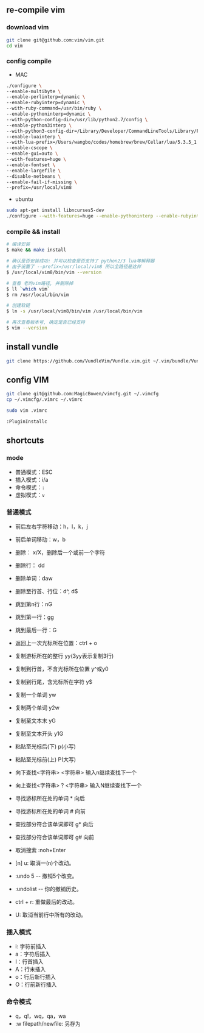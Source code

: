 ## re-compile vim

### download vim

```sh
git clone git@github.com:vim/vim.git
cd vim
```

### config compile

- MAC

```sh
./configure \           
--enable-multibyte \
--enable-perlinterp=dynamic \
--enable-rubyinterp=dynamic \
--with-ruby-command=/usr/bin/ruby \
--enable-pythoninterp=dynamic \
--with-python-config-dir=/usr/lib/python2.7/config \
--enable-python3interp \
--with-python3-config-dir=/Library/Developer/CommandLineTools/Library/Frameworks/Python3.framework/Versions/3.7/lib/python3.7/config-3.7m-darwin \
--enable-luainterp \
--with-lua-prefix=/Users/wangbo/codes/homebrew/brew/Cellar/lua/5.3.5_1 \
--enable-cscope \
--enable-gui=auto \
--with-features=huge \
--enable-fontset \
--enable-largefile \
--disable-netbeans \
--enable-fail-if-missing \
--prefix=/usr/local/vim8
```

- ubuntu

```sh
sudo apt-get install libncurses5-dev
./configure --with-features=huge --enable-pythoninterp --enable-rubyinterp --enable-luainterp --enable-perlinterp --with-python-config-dir=/usr/lib/python2.7/config/  --enable-cscope --prefix=/usr/local/vim8
```

### compile && install

```sh
# 编译安装
$ make && make install

# 确认是否安装成功: 并可以检查是否支持了 python2/3 lua等解释器
# 由于设置了 --prefix=/usr/local/vim8 所以全路径是这样
$ /usr/local/vim8/bin/vim --version

# 查看 老的vim路径, 并删除掉
$ ll `which vim`
$ rm /usr/local/bin/vim

# 创建软链
$ ln -s /usr/local/vim8/bin/vim /usr/local/bin/vim

# 再次查看版本号, 确定是否已经支持
$ vim --version
```

## install vundle

```sh
git clone https://github.com/VundleVim/Vundle.vim.git ~/.vim/bundle/Vundle.vim
```

## config VIM

```sh
git clone git@github.com:MagicBowen/vimcfg.git ~/.vimcfg
cp ~/.vimcfg/.vimrc ~/.vimrc

sudo vim .vimrc

:PluginInstallc
```

## shortcuts

### mode

- 普通模式：ESC
- 插入模式：i/a
- 命令模式：`:`
- 虚拟模式：`v`

### 普通模式

- 前后左右字符移动：h，l，k，j
- 前后单词移动：w，b

- 删除： x/X，删除后一个或前一个字符
- 删除行： dd
- 删除单词：daw
- 删除至行首、行位：d^, d$

- 跳到第n行：nG
- 跳到第一行：gg
- 跳到最后一行：G
- 返回上一次光标所在位置：ctrl + o

- 复制游标所在的整行	yy(3yy表示复制3行)
- 复制到行首，不含光标所在位置	y^或y0
- 复制到行尾，含光标所在字符	y$
- 复制一个单词	yw
- 复制两个单词	y2w
- 复制至文本末	yG
- 复制至文本开头	y1G
- 粘贴至光标后(下)	p(小写)
- 粘贴至光标前(上)	P(大写)

- 向下查找<字符串>	\<字符串>	输入n继续查找下一个
- 向上查找<字符串>	? <字符串>	输入N继续查找下一个
- 寻找游标所在处的单词	\*	向后
- 寻找游标所在处的单词	\#	向前
- 查找部分符合该单词即可	g\*	向后
- 查找部分符合该单词即可	g\#	向前
- 取消搜索	:noh+Enter

- [n] u: 取消一(n)个改动。
- :undo 5 -- 撤销5个改变。
- :undolist -- 你的撤销历史。
- ctrl + r: 重做最后的改动。
- U: 取消当前行中所有的改动。

### 插入模式

- i: 字符前插入
- a：字符后插入
- I：行首插入
- A：行末插入
- o：行后新行插入
- O：行前新行插入

### 命令模式

- q，q!，wq，qa，wa
- :w filepath/newfile: 另存为
